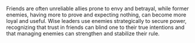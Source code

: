 Friends are often unreliable allies prone to envy and betrayal, while former enemies, having more to prove and expecting nothing, can become more loyal and useful. Wise leaders use enemies strategically to secure power, recognizing that trust in friends can blind one to their true intentions and that managing enemies can strengthen and stabilize their rule.
